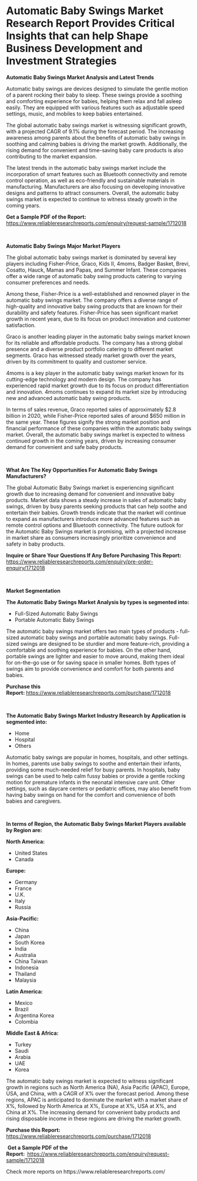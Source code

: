 <p><h1>Automatic Baby Swings Market Research Report Provides Critical Insights that can help Shape Business Development and Investment Strategies</h1></p><p><strong>Automatic Baby Swings Market Analysis and Latest Trends</strong></p>
<p><p>Automatic baby swings are devices designed to simulate the gentle motion of a parent rocking their baby to sleep. These swings provide a soothing and comforting experience for babies, helping them relax and fall asleep easily. They are equipped with various features such as adjustable speed settings, music, and mobiles to keep babies entertained.</p><p>The global automatic baby swings market is witnessing significant growth, with a projected CAGR of 9.1% during the forecast period. The increasing awareness among parents about the benefits of automatic baby swings in soothing and calming babies is driving the market growth. Additionally, the rising demand for convenient and time-saving baby care products is also contributing to the market expansion.</p><p>The latest trends in the automatic baby swings market include the incorporation of smart features such as Bluetooth connectivity and remote control operation, as well as eco-friendly and sustainable materials in manufacturing. Manufacturers are also focusing on developing innovative designs and patterns to attract consumers. Overall, the automatic baby swings market is expected to continue to witness steady growth in the coming years.</p></p>
<p><strong>Get a Sample PDF of the Report:&nbsp;</strong> <a href="https://www.reliableresearchreports.com/enquiry/request-sample/1712018">https://www.reliableresearchreports.com/enquiry/request-sample/1712018</a></p>
<p>&nbsp;</p>
<p><strong>Automatic Baby Swings Major Market Players</strong></p>
<p><p>The global automatic baby swings market is dominated by several key players including Fisher-Price, Graco, Kids II, 4moms, Badger Basket, Brevi, Cosatto, Hauck, Mamas and Papas, and Summer Infant. These companies offer a wide range of automatic baby swing products catering to varying consumer preferences and needs.</p><p>Among these, Fisher-Price is a well-established and renowned player in the automatic baby swings market. The company offers a diverse range of high-quality and innovative baby swing products that are known for their durability and safety features. Fisher-Price has seen significant market growth in recent years, due to its focus on product innovation and customer satisfaction.</p><p>Graco is another leading player in the automatic baby swings market known for its reliable and affordable products. The company has a strong global presence and a diverse product portfolio catering to different market segments. Graco has witnessed steady market growth over the years, driven by its commitment to quality and customer service.</p><p>4moms is a key player in the automatic baby swings market known for its cutting-edge technology and modern design. The company has experienced rapid market growth due to its focus on product differentiation and innovation. 4moms continues to expand its market size by introducing new and advanced automatic baby swing products.</p><p>In terms of sales revenue, Graco reported sales of approximately $2.8 billion in 2020, while Fisher-Price reported sales of around $650 million in the same year. These figures signify the strong market position and financial performance of these companies within the automatic baby swings market. Overall, the automatic baby swings market is expected to witness continued growth in the coming years, driven by increasing consumer demand for convenient and safe baby products.</p></p>
<p>&nbsp;</p>
<p><strong>What Are The Key Opportunities For Automatic Baby Swings Manufacturers?</strong></p>
<p><p>The global Automatic Baby Swings market is experiencing significant growth due to increasing demand for convenient and innovative baby products. Market data shows a steady increase in sales of automatic baby swings, driven by busy parents seeking products that can help soothe and entertain their babies. Growth trends indicate that the market will continue to expand as manufacturers introduce more advanced features such as remote control options and Bluetooth connectivity. The future outlook for the Automatic Baby Swings market is promising, with a projected increase in market share as consumers increasingly prioritize convenience and safety in baby products.</p></p>
<p><strong>Inquire or Share Your Questions If Any Before Purchasing This Report:</strong> <a href="https://www.reliableresearchreports.com/enquiry/pre-order-enquiry/1712018">https://www.reliableresearchreports.com/enquiry/pre-order-enquiry/1712018</a></p>
<p>&nbsp;</p>
<p><strong>Market Segmentation</strong></p>
<p><strong>The Automatic Baby Swings Market Analysis by types is segmented into:</strong></p>
<p><ul><li>Full-Sized Automatic Baby Swings</li><li>Portable Automatic Baby Swings</li></ul></p>
<p><p>The automatic baby swings market offers two main types of products - full-sized automatic baby swings and portable automatic baby swings. Full-sized swings are designed to be sturdier and more feature-rich, providing a comfortable and soothing experience for babies. On the other hand, portable swings are lighter and easier to move around, making them ideal for on-the-go use or for saving space in smaller homes. Both types of swings aim to provide convenience and comfort for both parents and babies.</p></p>
<p><strong>Purchase this Report:&nbsp;</strong><a href="https://www.reliableresearchreports.com/purchase/1712018">https://www.reliableresearchreports.com/purchase/1712018</a></p>
<p>&nbsp;</p>
<p><strong>The Automatic Baby Swings Market Industry Research by Application is segmented into:</strong></p>
<p><ul><li>Home</li><li>Hospital</li><li>Others</li></ul></p>
<p><p>Automatic baby swings are popular in homes, hospitals, and other settings. In homes, parents use baby swings to soothe and entertain their infants, providing some much-needed relief for busy parents. In hospitals, baby swings can be used to help calm fussy babies or provide a gentle rocking motion for premature infants in the neonatal intensive care unit. Other settings, such as daycare centers or pediatric offices, may also benefit from having baby swings on hand for the comfort and convenience of both babies and caregivers.</p></p>
<p>&nbsp;</p>
<p><strong>In terms of Region, the Automatic Baby Swings Market Players available by Region are:</strong></p>
<p>
    <p> <strong> North America: </strong>
        <ul>
            <li>United States</li>
            <li>Canada</li>
        </ul>
        </p> 
    <p> <strong> Europe: </strong>
        <ul>
            <li>Germany</li>
            <li>France</li>
            <li>U.K.</li>
            <li>Italy</li>
            <li>Russia</li>
        </ul>
        </p> 
    <p> <strong> Asia-Pacific: </strong>
        <ul>
            <li>China</li>
            <li>Japan</li>
            <li>South Korea</li>
            <li>India</li>
            <li>Australia</li>
            <li>China Taiwan</li>
            <li>Indonesia</li>
            <li>Thailand</li>
            <li>Malaysia</li>
        </ul>
        </p> 
    <p> <strong> Latin America: </strong>
        <ul>
            <li>Mexico</li>
            <li>Brazil</li>
            <li>Argentina Korea</li>
            <li>Colombia</li>
        </ul>
        </p> 
    <p> <strong> Middle East & Africa: </strong>
        <ul>
            <li>Turkey</li>
            <li>Saudi</li>
            <li>Arabia</li>
            <li>UAE</li>
            <li>Korea</li>
        </ul>
    </p>
    </p>
<p><p>The automatic baby swings market is expected to witness significant growth in regions such as North America (NA), Asia Pacific (APAC), Europe, USA, and China, with a CAGR of X% over the forecast period. Among these regions, APAC is anticipated to dominate the market with a market share of X%, followed by North America at X%, Europe at X%, USA at X%, and China at X%. The increasing demand for convenient baby products and rising disposable income in these regions are driving the market growth.</p></p>
<p><strong>Purchase this Report: </strong><a href="https://www.reliableresearchreports.com/purchase/1712018">https://www.reliableresearchreports.com/purchase/1712018</a></p>
<p>&nbsp;<strong>Get a Sample PDF of the Report:&nbsp;&nbsp;</strong><a href="https://www.reliableresearchreports.com/enquiry/request-sample/1712018">https://www.reliableresearchreports.com/enquiry/request-sample/1712018</a></p>
<p><strong></strong></p>
<p>Check more reports on https://www.reliableresearchreports.com/</p>